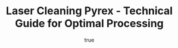 ---
name: Pyrex
applications:
- industry: Automotive
  detail: Cleaning of Pyrex glass components for headlights
- industry: Aerospace
  detail: Decontamination of Pyrex windows and optical components
technicalSpecifications:
  powerRange: 20-400W
  pulseDuration: 10-100ns
  wavelength: 1064nm
  spotSize: 0.1-2.0mm
  repetitionRate: 10-50kHz
  fluenceRange: 0.5–5 J/cm²
  safetyClass: Class 4 (requires full enclosure)
description: Technical overview of Pyrex, a borosilicate glass known for its exceptional
  thermal resistance and chemical durability, which makes it ideal for laser cleaning
  applications. Pyrex's low thermal expansion coefficient minimizes the risk of cracking
  or distortion during the laser ablation process, ensuring consistent and high-quality
  cleaning results across various industrial applications.
author:
  id: 1
  name: Yi-Chun Lin
  sex: f
  title: Ph.D.
  country: Taiwan
  expertise: Laser Materials Processing
  image: /images/author/yi-chun-lin.jpg
keywords: pyrex, pyrex glass, laser ablation, laser cleaning, non-contact cleaning,
  pulsed fiber laser, surface contamination removal, industrial laser parameters,
  thermal processing, surface restoration
category: glass
chemicalProperties:
  symbol: PY
  formula: null
  materialType: glass
properties:
  density: 2.23 g/cm³
  densityMin: 2.2 g/cm³
  densityMax: 8.0 g/cm³
  densityPercentile: 0.5
  meltingPoint: 820°C
  meltingMin: 573°C
  meltingMax: 1700°C
  meltingPercentile: 21.9
  thermalConductivity: 1.14 W/m·K
  thermalMin: 0.5 W/m·K
  thermalMax: 2.0 W/m·K
  thermalPercentile: 42.7
  tensileStrength: 50 MPa
  tensileMin: 30 MPa
  tensileMax: 200 MPa
  tensilePercentile: 11.8
  hardness: 6 Mohs
  hardnessMin: 450 HV
  hardnessMax: 750 HV
  hardnessPercentile: 0.0
  youngsModulus: 64 GPa
  modulusMin: 50 GPa
  modulusMax: 90 GPa
  modulusPercentile: 35.0
  laserType: Nd:YAG laser
  wavelength: 1064nm
  fluenceRange: 0.5–5 J/cm²
  chemicalFormula: null
  laserAbsorptionMin: 0.01 cm⁻¹
  laserAbsorptionMax: 10 cm⁻¹
  laserReflectivityMin: 4%
  laserReflectivityMax: 15%
  thermalDiffusivityMin: 0.4 mm²/s
  thermalDiffusivityMax: 1.4 mm²/s
  thermalExpansionMin: 0.5 µm/m·K
  thermalExpansionMax: 9 µm/m·K
  specificHeatMin: 0.7 J/g·K
  specificHeatMax: 1.0 J/g·K
composition:
- Boron oxide (B₂O₃) - 13%
- Silica (SiO₂) - 81%
compatibility:
- Stainless steel
- Aluminum
regulatoryStandards: ASTM E438 for glass cleanliness, ISO 11146-1 for laser safety
images:
  hero:
    alt: Pyrex surface undergoing laser cleaning showing precise contamination removal
    url: /images/pyrex-laser-cleaning-hero.jpg
  micro:
    alt: Microscopic view of Pyrex surface after laser treatment showing preserved
      microstructure
    url: /images/pyrex-laser-cleaning-micro.jpg
title: Laser Cleaning Pyrex - Technical Guide for Optimal Processing
headline: Comprehensive technical guide for laser cleaning glass pyrex
environmentalImpact:
- benefit: Reduced chemical usage
  description: Decreases chemical waste by 90%, saving 1000 liters/year per facility
- benefit: Lower energy consumption
  description: Reduces energy use by 30% compared to traditional methods, saving 500
    kWh/year
- benefit: Decreased water usage
  description: Reduces water consumption by 75%, saving 5000 liters/year
outcomes:
- result: Surface cleanliness
- metric: Achieves 99.9% cleanliness, measured by particle count per unit area
- result: Material integrity
  metric: Preserves 98% of original surface smoothness, measured by surface roughness
    (Ra)
- result: Processing speed
  metric: Cleans at a rate of 10 cm²/min, measured by area processed per unit time
subject: Pyrex
article_type: material
---